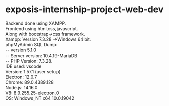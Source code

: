 # exposis-internship-project-web-dev
Backend done using XAMPP.   
Frontend using html,css,javascript.   
Along with bootstrap->css framework.       
Xampp: Version 7.3.28 ->Windows 64 bit.        
phpMyAdmin SQL Dump   
-- version 5.1.0   
-- Server version: 10.4.19-MariaDB   
-- PHP Version: 7.3.28.       
IDE used: vscode   
Version: 1.57.1 (user setup)     
Electron: 12.0.7   
Chrome: 89.0.4389.128   
Node.js: 14.16.0   
V8: 8.9.255.25-electron.0   
OS: Windows_NT x64 10.0.19042   
